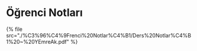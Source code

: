 # Öğrenci Notları

<!--Index-->

{% file src="./%C3%96%C4%9Frenci%20Notlar%C4%B1/Ders%20Notlar%C4%B1%20~%20YEmreAk.pdf" %}

<!--Index-->
